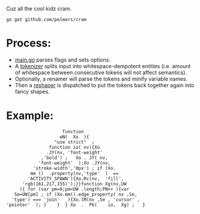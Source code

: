 Cuz all the cool kidz cram.

```
go get github.com/pelmers/cram
```

Process:
========
- [main.go](https://github.com/pelmers/cram/blob/master/main.go) parses flags and sets options.
- A [tokenizer](https://github.com/pelmers/cram/tree/master/tokenize) splits input into whitespace-dempotent entities (i.e. amount of whitespace between consecutive tokens will not affect semantics).
- Optionally, a renamer will parse the tokens and minify variable names.
- Then a [reshaper](https://github.com/pelmers/cram/tree/master/shapes) is dispatched to put the tokens back together again into fancy shapes.

Example:
=======
                         function  
                        wN(  Xo  ){ 
                      "use strict"  ;
                    function io( nv){Xo
                   .JY(nv, 'font-weight'
                 ,'bold') ;   Xo . JY( nv,
                'font-weight'  );Xo .JY(nv, 
              'stroke-width','0px') ; if (Xo.
             mm ()  .property(nv,'type'  )  ==
            'ACTIVITY_SPAWN'){Xo.Rc(nv,  'fill',
          'rgb(161,217,155)');}}function Xg(nv,UW 
         ){ for (var pm=0;pm<UW .length;PN++ ){var 
       Se=UW[pm] ; if (Xo.mm().edge_property( nv ,Se,
      'type') === 'join'   ){Xo.lM(nv ,Se , 'cursor' ,
    'pointer'  ); }    }  } Xo  .  Pk(    io,  Xg) ;   }

